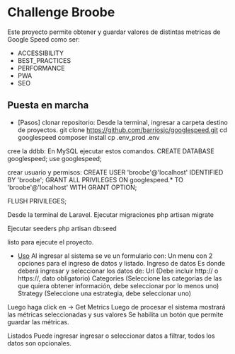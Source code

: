# Challenge Broobe

Este proyecto permite obtener y guardar valores de distintas metricas de Google Speed como ser:
- ACCESSIBILITY
- BEST_PRACTICES 
- PERFORMANCE 
- PWA 
- SEO

## Puesta en marcha

- [Pasos]
clonar repositorio:
Desde la terminal, ingresar a carpeta destino de proyectos.
git clone https://github.com/barriosjc/googlespeed.git
cd googlespeed
composer install
cp .env_prod .env

cree la ddbb:
En MySQL ejecutar estos comandos.
CREATE DATABASE googlespeed;
use googlespeed;


crear usuario y permisos:
CREATE USER 'broobe'@'localhost' IDENTIFIED BY 'broobe';
GRANT ALL PRIVILEGES ON googlespeed.* TO 'broobe'@'localhost' WITH GRANT OPTION;

FLUSH PRIVILEGES;

Desde la terminal de Laravel.
Ejecutar migraciones
php artisan migrate

Ejecutar seeders
php artisan db:seed

listo para ejecute el proyecto.

- [Uso](#uso)
Al ingresar al sistema se ve un formulario con:
Un menu con 2 opciones para el ingreso de datos y listado.
Ingreso de datos
Es donde deberá ingresar y seleccionar los datos de:
Url (Debe incluir http:// o https://, dato obligatorio)
Categories (Seleccione las categorias de las que quiera obtener información, debe seleccionar por lo menos uno)
Strategy (Seleccione una estrategia, debe seleccionar uno)

Luego haga click en -> Get Metrics
Luego de procesar el sistema mostrará las métricas seleccionadas y sus valores
Se habilita un botón que permite guardar las métricas.

Listados
Puede ingresar ingresar o seleccionar datos a filtrar, todos los datos son opcionales.
